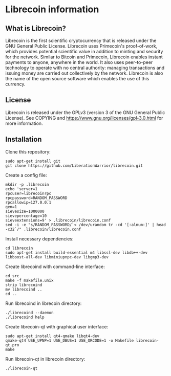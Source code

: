 Librecoin information
=====================

What is Librecoin?
------------------

Librecoin is the first scientific cryptocurrency that is released under the GNU
General Public License. Librecoin uses Primecoin's proof-of-work, which
provides potential scientific value in addition to minting and security for the
network. Similar to Bitcoin and Primecoin, Librecoin enables instant payments
to anyone, anywhere in the world. It also uses peer-to-peer technology to
operate with no central authority: managing transactions and issuing money are
carried out collectively by the network. Librecoin is also the name of the open
source software which enables the use of this currency.

License
-------

Librecoin is released under the GPLv3 (version 3 of the GNU General Public
License). See COPYING and https://www.gnu.org/licenses/gpl-3.0.html for more
information.

Installation
------------

Clone this repository:

    sudo apt-get install git
    git clone https://github.com/LiberationWarrior/librecoin.git

Create a config file:

    mkdir -p .librecoin
    echo 'server=1
    rpcuser=librecoinrpc
    rpcpassword=RANDOM_PASSWORD
    rpcallowip=127.0.0.1
    gen=1
    sievesize=1000000
    sievepercentage=10
    sieveextensions=9' > .librecoin/librecoin.conf
    sed -i -e "s/RANDOM_PASSWORD/`< /dev/urandom tr -cd '[:alnum:]' | head -c32`/" .librecoin/librecoin.conf

Install necessary dependencies:

    cd librecoin
    sudo apt-get install build-essential m4 libssl-dev libdb++-dev libboost-all-dev libminiupnpc-dev libgmp3-dev

Create librecoind with command-line interface:

    cd src
    make -f makefile.unix
    strip librecoind
    mv librecoind ..
    cd ..

Run librecoind in librecoin directory:

    ./librecoind --daemon
    ./librecoind help

Create librecoin-qt with graphical user interface:

    sudo apt-get install qt4-qmake libqt4-dev
    qmake-qt4 USE_UPNP=1 USE_DBUS=1 USE_QRCODE=1 -o Makefile librecoin-qt.pro
    make

Run librecoin-qt in librecoin directory:

    ./librecoin-qt
